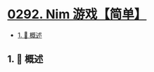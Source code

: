# [0292. Nim 游戏【简单】](https://github.com/tnotesjs/TNotes.leetcode/tree/main/notes/0292.%20Nim%20%E6%B8%B8%E6%88%8F%E3%80%90%E7%AE%80%E5%8D%95%E3%80%91)

<!-- region:toc -->

- [1. 📝 概述](#1--概述)

<!-- endregion:toc -->

## 1. 📝 概述
